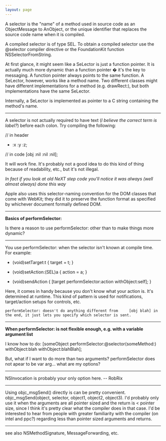 ```yaml
---
layout: page
---
```




A selector is the "name" of a method used in source code as an ObjectMessage to AnObject, or the unique identifier that replaces the source code name when it is compiled.

A compiled selector is of type SEL. To obtain a compiled selector use the @selector compiler directive or the FoundationKit function NSSelectorFromString.

At first glance, it might seem like a SeLector is just a function pointer. It is actually much more dynamic than a function pointer � it's the key to messaging. A function pointer always points to the same function. A SeLector, however, works like a method name. Two different classes might have different implementations for a method (e.g.     drawRect:), but both implementations have the same SeLector.

Internally, a SeLector is implemented as pointer to a C string containing the method's name.

----

A selector is not actually required to have text (*I believe the correct term is label?*) before each colon. Try compiling the following:
    
// in header
- :x :y :z;

// in code
[obj :nil :nil :nil];

It will work fine. It's probably not a good idea to do this kind of thing because of readability, etc., but it's not illegal.

*In fact if you look at old NeXT step code you'll notice it was always (well almost always) done this way*

Apple also uses this selector-naming convention for the DOM classes that come with WebKit; they did it to preserve the function format as specified by whichever document formally defined DOM.

----

**Basics of performSelector:**

Is there a reason to use     performSelector: other than to make things more dynamic?

----

You use performSelector: when the selector isn't known at compile time. For example:

    
- (void)setTarget:t {
   target = t;
}

- (void)setAction:(SEL)a {
   action = a;
}

- (void)sendAction {
   [target performSelector:action withObject:self];
}


Here, it comes in handy because you don't know what your action is. It's determined at runtime. This kind of pattern is used for notifications, target/action setups for controls, etc.

    performSelector: doesn't do anything different from     [obj blah] in the end, it just lets you specify which selector is sent.

----

**When performSelector: is not flexible enough, e.g. with a variable argument list**

I know how to do: [someObject performSelector:@selector(someMethod:) withObject:blah withObject:blahBlah];

But, what if I want to do more than two arguments?  performSelector does not apear to be var arg... what are my options?

----

NSInvocation is probably your only option here. -- RobRix

----

Using objc_msgSend() directly is can be pretty convenient.      objc_msgSend(object, selector, object1, object2, object3).  I'd probably only use it when the arguments are all pointer sized and the return is < pointer size, since I think it's pretty clear what the compiler does in that case.  I'd be interested to hear from people with greater familiarity with the compiler (on intel and ppc?) regarding  less than pointer sized arguments and returns.

----

see also NSMethodSignature, MessageForwarding, etc.
